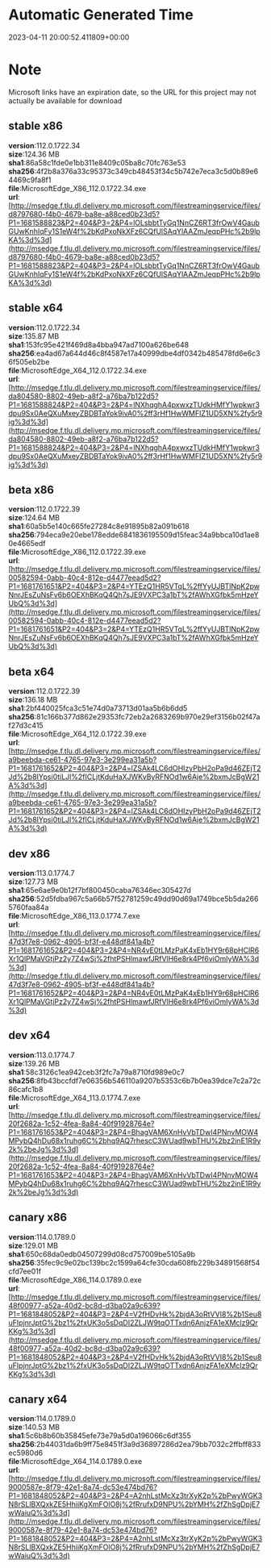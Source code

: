 # Automatic Generated Time
2023-04-11 20:00:52.411809+00:00

# Note
Microsoft links have an expiration date, so the URL for this project may not actually be available for download

## stable x86
**version**:112.0.1722.34  
**size**:124.36 MB  
**sha1**:86a58c1fde0e1bb311e8409c05ba8c70fc763e53  
**sha256**:4f2b8a376a33c95373c349cb48453f34c5b742e7eca3c5d0b89e64469c9fa8f1  
**file**:MicrosoftEdge_X86_112.0.1722.34.exe  
**url**:[http://msedge.f.tlu.dl.delivery.mp.microsoft.com/filestreamingservice/files/d8797680-f4b0-4679-ba8e-a88ced0b23d5?P1=1681588823&P2=404&P3=2&P4=lOLsbbtTyGq1NnCZ6RT3frOwV4GaubGUwKnhIqFy1S1eW4f%2bKdPxoNkXFz6CQfUlSAqYlAAZmJeqpPHc%2b9lpKA%3d%3d](http://msedge.f.tlu.dl.delivery.mp.microsoft.com/filestreamingservice/files/d8797680-f4b0-4679-ba8e-a88ced0b23d5?P1=1681588823&P2=404&P3=2&P4=lOLsbbtTyGq1NnCZ6RT3frOwV4GaubGUwKnhIqFy1S1eW4f%2bKdPxoNkXFz6CQfUlSAqYlAAZmJeqpPHc%2b9lpKA%3d%3d)  

## stable x64
**version**:112.0.1722.34  
**size**:135.87 MB  
**sha1**:153fc95e421f469d8a4bba947ad7100a626be648  
**sha256**:ea4ad67a644d46c8f4587e17a40999dbe4df0342b485478fd6e6c36f505eb2be  
**file**:MicrosoftEdge_X64_112.0.1722.34.exe  
**url**:[http://msedge.f.tlu.dl.delivery.mp.microsoft.com/filestreamingservice/files/da804580-8802-49eb-a8f2-a76ba7b122d5?P1=1681588824&P2=404&P3=2&P4=lNXhqghA4pxwxzTUdkHMfY1wpkwr3dpu9Sx0AeQXuMxeyZBDBTaYok9ivA0%2ff3rHf1HwWMFIZ1UD5XN%2fy5r9ig%3d%3d](http://msedge.f.tlu.dl.delivery.mp.microsoft.com/filestreamingservice/files/da804580-8802-49eb-a8f2-a76ba7b122d5?P1=1681588824&P2=404&P3=2&P4=lNXhqghA4pxwxzTUdkHMfY1wpkwr3dpu9Sx0AeQXuMxeyZBDBTaYok9ivA0%2ff3rHf1HwWMFIZ1UD5XN%2fy5r9ig%3d%3d)  

## beta x86
**version**:112.0.1722.39  
**size**:124.64 MB  
**sha1**:60a5b5e140c665fe27284c8e91895b82a091b618  
**sha256**:794eca9e20ebe178edde6841836195509d15feac34a9bbca10d1ae80e4665edf  
**file**:MicrosoftEdge_X86_112.0.1722.39.exe  
**url**:[http://msedge.f.tlu.dl.delivery.mp.microsoft.com/filestreamingservice/files/00582594-0abb-40c4-812e-d4477eead5d2?P1=1681761651&P2=404&P3=2&P4=YTEzQ1HR5VTqL%2ffYyUJBTlNpK2pwNnrJEsZuNsFv6b6OEXhBKqQ4Qh7sJE9VXPC3a1bT%2fAWhXGfbk5mHzeYUbQ%3d%3d](http://msedge.f.tlu.dl.delivery.mp.microsoft.com/filestreamingservice/files/00582594-0abb-40c4-812e-d4477eead5d2?P1=1681761651&P2=404&P3=2&P4=YTEzQ1HR5VTqL%2ffYyUJBTlNpK2pwNnrJEsZuNsFv6b6OEXhBKqQ4Qh7sJE9VXPC3a1bT%2fAWhXGfbk5mHzeYUbQ%3d%3d)  

## beta x64
**version**:112.0.1722.39  
**size**:136.18 MB  
**sha1**:2bf440025fca3c51e74d0a73713d01aa5b6b6dd5  
**sha256**:81c166b377d862e29353fc72eb2a2683269b970e29ef3156b02f47af27d3c415  
**file**:MicrosoftEdge_X64_112.0.1722.39.exe  
**url**:[http://msedge.f.tlu.dl.delivery.mp.microsoft.com/filestreamingservice/files/a9beebda-ce61-4765-97e3-3e299ea31a5b?P1=1681761652&P2=404&P3=2&P4=lZSAk4LC6dOHIzyPbH2oPa9d46ZEjT2Jd%2b8IYpsi0tiLJl%2fICLjtKduHaXJWKvByRFNOd1w6Aje%2bxmJcBgW21A%3d%3d](http://msedge.f.tlu.dl.delivery.mp.microsoft.com/filestreamingservice/files/a9beebda-ce61-4765-97e3-3e299ea31a5b?P1=1681761652&P2=404&P3=2&P4=lZSAk4LC6dOHIzyPbH2oPa9d46ZEjT2Jd%2b8IYpsi0tiLJl%2fICLjtKduHaXJWKvByRFNOd1w6Aje%2bxmJcBgW21A%3d%3d)  

## dev x86
**version**:113.0.1774.7  
**size**:127.73 MB  
**sha1**:65e6ae9e0b12f7bf800450caba76346ec305427d  
**sha256**:52d5fdba967c5a66b57f52781259c49dd90d69a1749bce5b5da2665760faa84a  
**file**:MicrosoftEdge_X86_113.0.1774.7.exe  
**url**:[http://msedge.f.tlu.dl.delivery.mp.microsoft.com/filestreamingservice/files/47d3f7e8-0962-4905-bf3f-e448df841a4b?P1=1681761652&P2=404&P3=2&P4=NR4vE0tLMzPaK4xEb1HY9r68pHClR6Xr1QlPMaVGtjPz2y7Z4wSj%2fhtPSHlmawfJRfVlH6e8rk4Pf6viOmIyWA%3d%3d](http://msedge.f.tlu.dl.delivery.mp.microsoft.com/filestreamingservice/files/47d3f7e8-0962-4905-bf3f-e448df841a4b?P1=1681761652&P2=404&P3=2&P4=NR4vE0tLMzPaK4xEb1HY9r68pHClR6Xr1QlPMaVGtjPz2y7Z4wSj%2fhtPSHlmawfJRfVlH6e8rk4Pf6viOmIyWA%3d%3d)  

## dev x64
**version**:113.0.1774.7  
**size**:139.26 MB  
**sha1**:58c3126c1ea942ceb3f2fc7a79a8710fd989e0c7  
**sha256**:8fb43bccfdf7e06356b546110a9207b5353c6b7b0ea39dce7c2a72c86cafc1b8  
**file**:MicrosoftEdge_X64_113.0.1774.7.exe  
**url**:[http://msedge.f.tlu.dl.delivery.mp.microsoft.com/filestreamingservice/files/20f2682a-1c52-4fea-8a84-40f91928764e?P1=1681761653&P2=404&P3=2&P4=BhagVAM6XnHvVbTDwI4PNnvMOW4MPybQ4hDu68x1ruhg6C%2bhq9AQ7rhescC3WUad9wbTHU%2bz2inE1R9y2k%2beJg%3d%3d](http://msedge.f.tlu.dl.delivery.mp.microsoft.com/filestreamingservice/files/20f2682a-1c52-4fea-8a84-40f91928764e?P1=1681761653&P2=404&P3=2&P4=BhagVAM6XnHvVbTDwI4PNnvMOW4MPybQ4hDu68x1ruhg6C%2bhq9AQ7rhescC3WUad9wbTHU%2bz2inE1R9y2k%2beJg%3d%3d)  

## canary x86
**version**:114.0.1789.0  
**size**:129.01 MB  
**sha1**:650c68da0edb04507299d08cd757009be5105a9b  
**sha256**:35fec9c9e02bc139bc2c1599a64cfe30cda608fb229b34891568f54cfd7ee01f  
**file**:MicrosoftEdge_X86_114.0.1789.0.exe  
**url**:[http://msedge.f.tlu.dl.delivery.mp.microsoft.com/filestreamingservice/files/48f00977-a52a-40d2-bc8d-d3ba02a9c639?P1=1681848052&P2=404&P3=2&P4=V2fHDvHk%2bjdA3oRtVVI8%2b1Seu8uFIpjnrJptG%2bz1%2fxUK3o5sDqDI2ZLJW9tqOTTxdn6AnjzFA1eXMclz9QrKKg%3d%3d](http://msedge.f.tlu.dl.delivery.mp.microsoft.com/filestreamingservice/files/48f00977-a52a-40d2-bc8d-d3ba02a9c639?P1=1681848052&P2=404&P3=2&P4=V2fHDvHk%2bjdA3oRtVVI8%2b1Seu8uFIpjnrJptG%2bz1%2fxUK3o5sDqDI2ZLJW9tqOTTxdn6AnjzFA1eXMclz9QrKKg%3d%3d)  

## canary x64
**version**:114.0.1789.0  
**size**:140.53 MB  
**sha1**:5c6b8b60b35845efe73e79a5d0a196066c6df355  
**sha256**:2b44031da6b9ff75e8451f3a9d36897286d2ea79bb7032c2ffbff833ec5980d6  
**file**:MicrosoftEdge_X64_114.0.1789.0.exe  
**url**:[http://msedge.f.tlu.dl.delivery.mp.microsoft.com/filestreamingservice/files/9000587e-8f79-42e1-8a74-dc53e474bd76?P1=1681848052&P2=404&P3=2&P4=A2nhLstMcXz3trXyK2p%2bPwyWGK3N8rSLlBXQxkZE5HhiiKgXmFOlO8j%2fRrufxD9NPU%2bYMH%2fZhSgDpjE7wWaiuQ%3d%3d](http://msedge.f.tlu.dl.delivery.mp.microsoft.com/filestreamingservice/files/9000587e-8f79-42e1-8a74-dc53e474bd76?P1=1681848052&P2=404&P3=2&P4=A2nhLstMcXz3trXyK2p%2bPwyWGK3N8rSLlBXQxkZE5HhiiKgXmFOlO8j%2fRrufxD9NPU%2bYMH%2fZhSgDpjE7wWaiuQ%3d%3d)  

